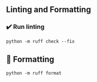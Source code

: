 ## Linting and Formatting

### ✔️ Run linting

```
python -m ruff check --fix
```

## 🎨 Formatting

```
python -m ruff format
```
